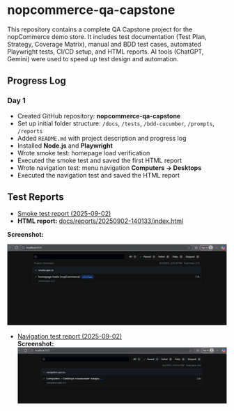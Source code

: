 # nopcommerce-qa-capstone
This repository contains a complete QA Capstone project for the nopCommerce demo store. It includes test documentation (Test Plan, Strategy, Coverage Matrix), manual and BDD test cases, automated Playwright tests, CI/CD setup, and HTML reports. AI tools (ChatGPT, Gemini) were used to speed up test design and automation.

## Progress Log

### Day 1
- Created GitHub repository: **nopcommerce-qa-capstone**
- Set up initial folder structure: `/docs`, `/tests`, `/bdd-cucumber`, `/prompts`, `/reports`
- Added `README.md` with project description and progress log
- Installed **Node.js** and **Playwright**
- Wrote smoke test: homepage load verification
- Executed the smoke test and saved the first HTML report
- Wrote navigation test: menu navigation **Computers → Desktops**
- Executed the navigation test and saved the HTML report

## Test Reports

- [Smoke test report (2025-09-02)](docs/reports/20250902-140133/index.html)
- **HTML report:** [docs/reports/20250902-140133/index.html](docs/reports/20250902-140133/index.html)

**Screenshot:**

![Smoke report (Day 1)](docs/screenshots/smoke-report-day1.png)

- [Navigation test report (2025-09-02)](docs/reports/20250902-navigation/index.html)  
  **Screenshot:**  
  ![Navigation report (Day 1)](docs/screenshots/navigation-report-day1.png)
